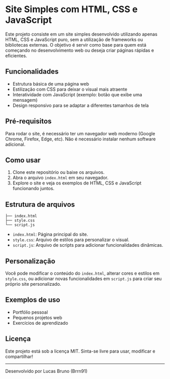 # Site Simples com HTML, CSS e JavaScript

Este projeto consiste em um site simples desenvolvido utilizando apenas HTML, CSS e JavaScript puro, sem a utilização de frameworks ou bibliotecas externas. O objetivo é servir como base para quem está começando no desenvolvimento web ou deseja criar páginas rápidas e eficientes.

## Funcionalidades

- Estrutura básica de uma página web
- Estilização com CSS para deixar o visual mais atraente
- Interatividade com JavaScript (exemplo: botão que exibe uma mensagem)
- Design responsivo para se adaptar a diferentes tamanhos de tela

## Pré-requisitos

Para rodar o site, é necessário ter um navegador web moderno (Google Chrome, Firefox, Edge, etc). Não é necessário instalar nenhum software adicional.

## Como usar

1. Clone este repositório ou baixe os arquivos.
2. Abra o arquivo `index.html` em seu navegador.
3. Explore o site e veja os exemplos de HTML, CSS e JavaScript funcionando juntos.

## Estrutura de arquivos

```
├── index.html
├── style.css
└── script.js
```

- `index.html`: Página principal do site.
- `style.css`: Arquivo de estilos para personalizar o visual.
- `script.js`: Arquivo de scripts para adicionar funcionalidades dinâmicas.

## Personalização

Você pode modificar o conteúdo do `index.html`, alterar cores e estilos em `style.css`, ou adicionar novas funcionalidades em `script.js` para criar seu próprio site personalizado.

## Exemplos de uso

- Portfólio pessoal
- Pequenos projetos web
- Exercícios de aprendizado

## Licença

Este projeto está sob a licença MIT. Sinta-se livre para usar, modificar e compartilhar!

---

Desenvolvido por Lucas Bruno (Brrn91)